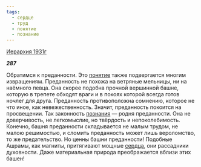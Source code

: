 ```yaml
---
tags:
  - сердце
  - труд
  - понятие
  - познание
---
```

[Иерархия 1931г](https://127.0.0.1:4002/agni/1931)

___287___

Обратимся к преданности. Это [понятие](../../../tags/#понятие) также подвергается многим извращениям. Преданность не похожа на ветряные мельницы, ни на наёмного певца. Она скорее подобна прочной вершинной башне, которую в трепете обходят враги и в покоях которой всегда готов ночлег для друга. Преданность противоположна сомнению, которое не что иное, как невежественность. Значит, преданность покоится на просвещении. Так законность [познания](../../../tags/#познание) — родня преданности. Она не доверчивость, не легкомыслие, но твёрдость и непоколебимость. Конечно, башня преданности складывается не малым трудом, не малою решимостью, и сломить преданность может лишь вероломство, то же предательство. Но ценны башни преданности! Подобные Ашрамы, как магниты, притягивают мощные [сердца](../../../tags/#сердце), они рассадники духовности. Даже материальная природа преображается вблизи этих башен!   

